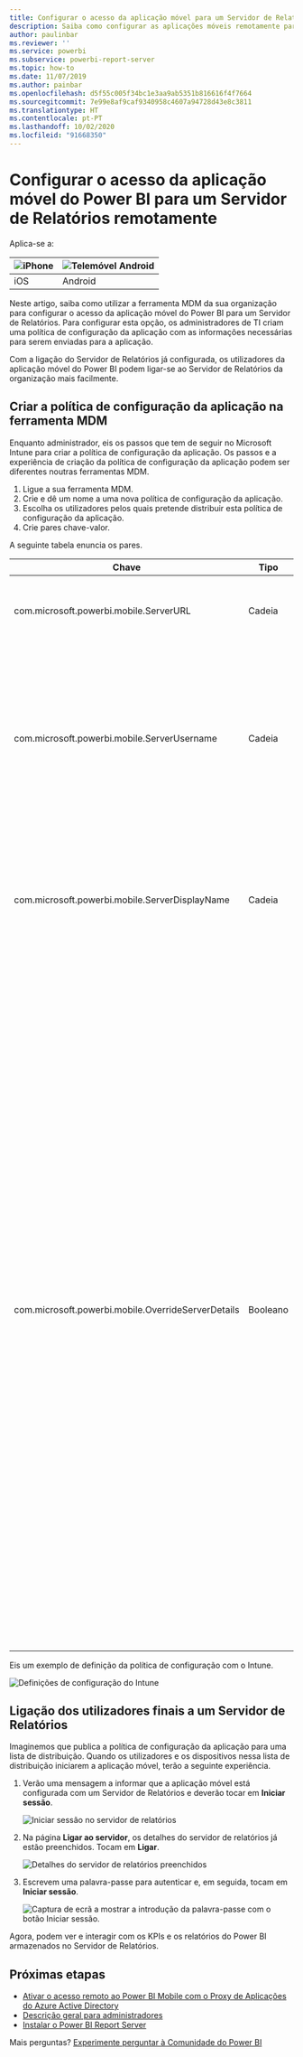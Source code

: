 ```yaml
---
title: Configurar o acesso da aplicação móvel para um Servidor de Relatórios remotamente
description: Saiba como configurar as aplicações móveis remotamente para o servidor de relatórios.
author: paulinbar
ms.reviewer: ''
ms.service: powerbi
ms.subservice: powerbi-report-server
ms.topic: how-to
ms.date: 11/07/2019
ms.author: painbar
ms.openlocfilehash: d5f55c005f34bc1e3aa9ab5351b816616f4f7664
ms.sourcegitcommit: 7e99e8af9caf9340958c4607a94728d43e8c3811
ms.translationtype: HT
ms.contentlocale: pt-PT
ms.lasthandoff: 10/02/2020
ms.locfileid: "91668350"
---
```

# <a name="configure-power-bi-mobile-app-access-to-report-server-remotely"></a>Configurar o acesso da aplicação móvel do Power BI para um Servidor de Relatórios remotamente

Aplica-se a:

| ![iPhone](./media/configure-powerbi-mobile-apps-remote/ios-logo-40-px.png) | ![Telemóvel Android](./media/configure-powerbi-mobile-apps-remote/android-logo-40-px.png) |
|:--- |:--- |
| iOS |Android |

Neste artigo, saiba como utilizar a ferramenta MDM da sua organização para configurar o acesso da aplicação móvel do Power BI para um Servidor de Relatórios. Para configurar esta opção, os administradores de TI criam uma política de configuração da aplicação com as informações necessárias para serem enviadas para a aplicação. 

 Com a ligação do Servidor de Relatórios já configurada, os utilizadores da aplicação móvel do Power BI podem ligar-se ao Servidor de Relatórios da organização mais facilmente. 

## <a name="create-the-app-configuration-policy-in-mdm-tool"></a>Criar a política de configuração da aplicação na ferramenta MDM 

Enquanto administrador, eis os passos que tem de seguir no Microsoft Intune para criar a política de configuração da aplicação. Os passos e a experiência de criação da política de configuração da aplicação podem ser diferentes noutras ferramentas MDM. 

1. Ligue a sua ferramenta MDM. 
2. Crie e dê um nome a uma nova política de configuração da aplicação. 
3. Escolha os utilizadores pelos quais pretende distribuir esta política de configuração da aplicação. 
4. Crie pares chave-valor. 

A seguinte tabela enuncia os pares.

|Chave  |Tipo  |Descrição  |
|---------|---------|---------|
| com.microsoft.powerbi.mobile.ServerURL | Cadeia | URL do Servidor de Relatórios <br> Deve começar por http/https |
| com.microsoft.powerbi.mobile.ServerUsername | Cadeia | [opcional] <br> O nome de utilizador a utilizar para ligar o servidor. <br> Se não existir, a aplicação pedirá ao utilizador para escrever o nome de utilizador para a ligação.| 
| com.microsoft.powerbi.mobile.ServerDisplayName | Cadeia | [opcional] <br> O valor predefinido é "Servidor de relatórios" <br> Um nome amigável utilizado na aplicação para representar o servidor | 
| com.microsoft.powerbi.mobile.OverrideServerDetails | Booleano | O valor predefinido é Verdadeiro <br>Quando definido como "True", substitui todas as definições do Servidor de Relatórios já existente no dispositivo móvel. Os servidores existentes que já estiverem configurados serão eliminados. <br> Quando a substituição está definida como Verdadeiro, isto impede também que o utilizador remova essa configuração. <br> Se estiver definido como "Falso", adicionará os valores emitidos, mantendo as definições existentes. <br> Se o mesmo URL do servidor já estiver configurado na aplicação móvel, esta manterá essa configuração tal como está. A aplicação não pedirá ao utilizador para voltar a autenticar para o mesmo servidor. |

Eis um exemplo de definição da política de configuração com o Intune.

![Definições de configuração do Intune](media/configure-powerbi-mobile-apps-remote/power-bi-ios-remote-configuration-settings.png)

## <a name="end-users-connecting-to-report-server"></a>Ligação dos utilizadores finais a um Servidor de Relatórios

 Imaginemos que publica a política de configuração da aplicação para uma lista de distribuição. Quando os utilizadores e os dispositivos nessa lista de distribuição iniciarem a aplicação móvel, terão a seguinte experiência. 

1. Verão uma mensagem a informar que a aplicação móvel está configurada com um Servidor de Relatórios e deverão tocar em **Iniciar sessão**.

    ![Iniciar sessão no servidor de relatórios](media/configure-powerbi-mobile-apps-remote/power-bi-config-server-sign-in.png)

2.  Na página **Ligar ao servidor**, os detalhes do servidor de relatórios já estão preenchidos. Tocam em **Ligar**.

    ![Detalhes do servidor de relatórios preenchidos](media/configure-powerbi-mobile-apps-remote/power-bi-ios-remote-configure-connect-server.png)

3. Escrevem uma palavra-passe para autenticar e, em seguida, tocam em **Iniciar sessão**. 

    ![Captura de ecrã a mostrar a introdução da palavra-passe com o botão Iniciar sessão.](media/configure-powerbi-mobile-apps-remote/power-bi-config-server-address.png)

Agora, podem ver e interagir com os KPIs e os relatórios do Power BI armazenados no Servidor de Relatórios.

## <a name="next-steps"></a>Próximas etapas

- [Ativar o acesso remoto ao Power BI Mobile com o Proxy de Aplicações do Azure Active Directory](/azure/active-directory/manage-apps/application-proxy-integrate-with-power-bi)
- [Descrição geral para administradores](admin-handbook-overview.md)  
- [Instalar o Power BI Report Server](install-report-server.md)  

Mais perguntas? [Experimente perguntar à Comunidade do Power BI](https://community.powerbi.com/)